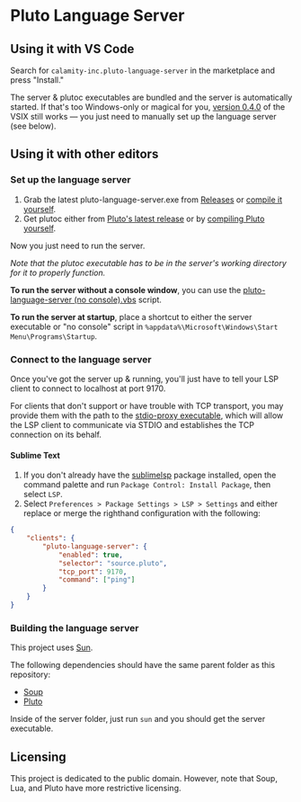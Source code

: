 # Pluto Language Server

## Using it with VS Code

Search for `calamity-inc.pluto-language-server` in the marketplace and press "Install."

The server & plutoc executables are bundled and the server is automatically started. If that's too Windows-only or magical for you, [version 0.4.0](https://github.com/PlutoLang/pluto-language-server/releases/tag/0.4.0) of the VSIX still works — you just need to manually set up the language server (see below).

## Using it with other editors

### Set up the language server

1. Grab the latest pluto-language-server.exe from [Releases](https://github.com/PlutoLang/pluto-language-server/releases) or [compile it yourself](#building-the-language-server).
2. Get plutoc either from [Pluto's latest release](https://github.com/PlutoLang/Pluto/releases) or by [compiling Pluto yourself](https://plutolang.github.io/docs/Getting%20Started/#compile-pluto-yourself).

Now you just need to run the server.

*Note that the plutoc executable has to be in the server's working directory for it to properly function.*

**To run the server without a console window**, you can use the [pluto-language-server (no console).vbs](https://raw.githubusercontent.com/PlutoLang/pluto-language-server/senpai/server/pluto-language-server%20(no%20console).vbs) script.

**To run the server at startup**, place a shortcut to either the server executable or "no console" script in `%appdata%\Microsoft\Windows\Start Menu\Programs\Startup`.

### Connect to the language server

Once you've got the server up & running, you'll just have to tell your LSP client to connect to localhost at port 9170.

For clients that don't support or have trouble with TCP transport, you may provide them with the path to the [stdio-proxy executable](https://github.com/PlutoLang/pluto-language-server/releases/download/0.4.1/stdio-proxy.exe), which will allow the LSP client to communicate via STDIO and establishes the TCP connection on its behalf.

#### Sublime Text

1. If you don't already have the [sublimelsp](https://github.com/sublimelsp/LSP) package installed, open the command palette and run `Package Control: Install Package`, then select `LSP`.
2. Select `Preferences > Package Settings > LSP > Settings` and either replace or merge the righthand configuration with the following:

```JSON
{
    "clients": {
        "pluto-language-server": {
            "enabled": true,
            "selector": "source.pluto",
            "tcp_port": 9170,
            "command": ["ping"]
        }
    }
}
```

### Building the language server

This project uses [Sun](https://github.com/calamity-inc/Sun).

The following dependencies should have the same parent folder as this repository:

- [Soup](https://github.com/calamity-inc/Soup)
- [Pluto](https://github.com/PlutoLang/Pluto)

Inside of the server folder, just run `sun` and you should get the server executable.

## Licensing

This project is dedicated to the public domain. However, note that Soup, Lua, and Pluto have more restrictive licensing.
